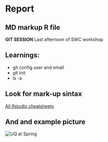 # Report
## MD markup R file 
**GIT SESSION**
Last afternoon of SWC workshop  

## Learnings:
* git config user and email 
* git init
* ls -a

## Look for mark-up sintax
[All Rstudio cheatsheets](https://rstudio.com/resources/cheatsheets/)

## And and example picture
![UQ at Spring](http://www.stleos.uq.edu.au/wp-content/uploads/2016/08/live-on-campus-img.jpg)

